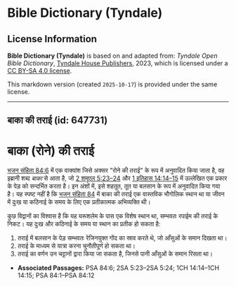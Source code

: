 # Bible Dictionary (Tyndale)

## License Information

**Bible Dictionary (Tyndale)** is based on and adapted from: _Tyndale Open Bible Dictionary_, [Tyndale House Publishers](https://tyndaleopenresources.com/), 2023, which is licensed under a [CC BY-SA 4.0 license](https://creativecommons.org/licenses/by-sa/4.0/legalcode.en).

This markdown version (created `2025-10-17`) is provided under the same license.



--------------------------------

## बाका की तराई (id: 647731)

बाका (रोने) की तराई
===================

[भजन संहिता 84:6](https://ref.ly/Ps84:6) में एक वाक्यांश जिसे अक्सर "रोने की तराई" के रूप में अनुवादित किया जाता है, वह इब्रानी शब्द *बाका*  से आता है, जो [2 शमूएल 5:23–24](https://ref.ly/2Sam5:23-2Sam5:24) और [1 इतिहास 14:14–15](https://ref.ly/1Chr14:14-1Chr14:15) में उल्लेखित एक प्रकार के पेड़ को सन्दर्भित करता है। इन अंशों में, इसे शहतूत, तूत या बलसान के रूप में अनुवादित किया गया है। यह स्पष्ट नहीं है कि [भजन संहिता 84](https://ref.ly/Ps84:1-Ps84:12) में बाका की तराई एक वास्तविक भौगोलिक स्थान था या जीवन में दुःख या कठिनाई के समय के लिए एक प्रतीकात्मक अभिव्यक्ति थी।

कुछ विद्वानों का विश्वास है कि यह यरूशलेम के पास एक विशेष स्थान था, सम्भवतः रपाईम की तराई के निकट। यह दुःख और कठिनाई के समय या स्थान का प्रतीक हो सकता है:

1. तराई में बलसान के पेड़ सम्भवतः रेजिनयुक्त गोंद का स्राव करते थे, जो आँसुओं के समान दिखता था।
2. तराई के माध्यम से यात्रा करना चुनौतीपूर्ण हो सकता था।
3. तराई का वर्णन उन चट्टानों द्वारा किया जा सकता है, जिनसे पानी आँसुओं के समान रिसता था।

* **Associated Passages:** PSA 84:6; 2SA 5:23–2SA 5:24; 1CH 14:14–1CH 14:15; PSA 84:1–PSA 84:12

